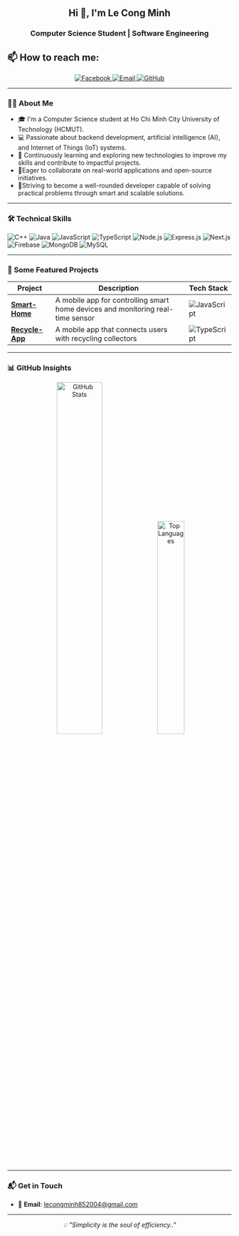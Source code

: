 <h2 align="center">Hi 👋, I'm Le Cong Minh</h1>
<p align="center">
  <h3 align="center">Computer Science Student | Software Engineering</h3>
</p>

## 📫 How to reach me:
<p align="center">
  <a href="https://www.facebook.com/congminh.le.988711" alt="Facebook">
    <img src="https://img.shields.io/badge/Facebook-1877F2?style=flat&logo=facebook&logoColor=white" alt="Facebook">
  </a> 
  <a href="mailto:lecongminh852004@gmail.com">
    <img src="https://img.shields.io/badge/Email-D14836?style=flat&logo=gmail&logoColor=white" alt="Email">
  </a>
  <a href="https://github.com/minhle2212044">
    <img src="https://img.shields.io/badge/GitHub-181717?style=flat&logo=github&logoColor=white" alt="GitHub">
  </a>
</p>

---

### 👨‍🎓 About Me
- 🎓 I'm a Computer Science student at Ho Chi Minh City University of Technology (HCMUT).
- 💻 Passionate about backend development, artificial intelligence (AI), and Internet of Things (IoT) systems.
- 🌱 Continuously learning and exploring new technologies to improve my skills and contribute to impactful projects.
- 🤝Eager to collaborate on real-world applications and open-source initiatives.
- 🎯Striving to become a well-rounded developer capable of solving practical problems through smart and scalable solutions.

---

### 🛠️ Technical Skills
<p align="left">
  <img src="https://img.shields.io/badge/C++-00599C?style=flat&logo=cplusplus&logoColor=white" alt="C++">
  <img src="https://img.shields.io/badge/Java-007396?style=flat&logo=java&logoColor=white" alt="Java">
  <img src="https://img.shields.io/badge/JavaScript-F7DF1E?style=flat&logo=javascript&logoColor=black" alt="JavaScript">
  <img src="https://img.shields.io/badge/TypeScript-007ACC?style=flat&logo=typescript&logoColor=white" alt="TypeScript">
  <img src="https://img.shields.io/badge/Node.js-339933?style=flat&logo=node.js&logoColor=white" alt="Node.js">
  <img src="https://img.shields.io/badge/Express.js-000000?style=flat&logo=express&logoColor=white" alt="Express.js">
  <img src="https://img.shields.io/badge/Next.js-000000?style=flat&logo=next.js&logoColor=white" alt="Next.js">
  <img src="https://img.shields.io/badge/Firebase-FFCA28?style=flat&logo=firebase&logoColor=black" alt="Firebase">
  <img src="https://img.shields.io/badge/MongoDB-47A248?style=flat&logo=mongodb&logoColor=white" alt="MongoDB">
  <img src="https://img.shields.io/badge/MySQL-4479A1?style=flat&logo=mysql&logoColor=white" alt="MySQL">

---

### 🌟 Some Featured Projects
| Project | Description | Tech Stack |
|---------|-------------|------------|
| **[Smart-Home](https://github.com/minhle2212044/smart-home)** | A mobile app for controlling smart home devices and monitoring real-time sensor | ![JavaScript](https://img.shields.io/badge/-JavaScript-yellow?style=flat&logo=javascript&logoColor=white) |
| **[Recycle-App](https://github.com/minhle2212044/mobile-app)** | A mobile app that connects users with recycling collectors | ![TypeScript](https://img.shields.io/badge/-TypeScript-blue?style=flat&logo=typescript&logoColor=white) |
---

### 📊 GitHub Insights
<p align="center">
  <img src="https://github-readme-stats.vercel.app/api?username=minhle2212044&show_icons=true&theme=gruvbox&count_private=true" alt="GitHub Stats" width="45%">
  <img src="https://github-readme-stats.vercel.app/api/top-langs/?username=minhle2212044&layout=compact&theme=gruvbox" alt="Top Languages" width="35%">
</p>

---

### 📬 Get in Touch
- 📧 **Email**: [lecongminh852004@gmail.com](mailto:lecongminh852004@gmail.com)  
---

<p align="center">
  <i>💡 "Simplicity is the soul of efficiency.."</i>
</p>
